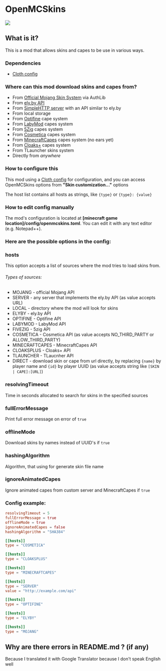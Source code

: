 # OpenMCSkins

<a href="https://www.curseforge.com/minecraft/mc-mods/openmcskins"><img src="https://cf.way2muchnoise.eu/versions/620015_latest.svg"></a>

## What is it?

This is a mod that allows skins and capes to be use in various ways.

### Dependencies

* [Cloth config](https://www.curseforge.com/minecraft/mc-mods/cloth-config)

### Where can this mod download skins and capes from?

* From [Official Mojang Skin System](https://wiki.vg/Mojang_API#UUID_to_Profile_and_Skin.2FCape) via AuthLib
* From [ely.by API](https://docs.ely.by/en/skins-system.html)
* From [SimpleHTTP server](./server/) with an API similar to ely.by
* From local storage
* From [Optifine](https://optifine.net/home) cape system
* From [LabyMod](https://www.labymod.net/en) capes system
* From [5Zig](https://5zigreborn.eu/) capes system
* From [Cosmetica](https://cosmetica.cc/) capes system
* From [MinecraftCapes](https://minecraftcapes.net/) capes system (no ears yet)
* From [Cloaks+](http://cloaksplus.com) capes system
* From TLauncher skins system
* Directly from *anywhere*

### How to configure this

This mod using a [Cloth config](https://www.curseforge.com/minecraft/mc-mods/cloth-config) for configuration, and you
can access OpenMCSkins options from **"Skin customization..."** options

The host list contains all hosts as strings, like ``{type}`` or ``{type}: {value}``

### How to edit config manually

The mod's configuration is located at **[minecraft game location]/config/openmcskins.toml**. You can edit it with any
text editor (e.g. Notepad++).

### Here are the possible options in the config:

### hosts

This option accepts a list of sources where the mod tries to load skins from.

###### Types of sources:

* MOJANG - official Mojang API
* SERVER - any server that implements the ely.by API (as value accepts URL)
* LOCAL - directory where the mod will look for skins
* ELYBY - ely.by API
* OPTIFINE - Optifine API
* LABYMOD - LabyMod API
* FIVEZIG - 5zig API
* COSMETICA - Cosmetica API (as value accepts NO_THIRD_PARTY or ALLOW_THIRD_PARTY)
* MINECRAFTCAPES - MinecraftCapes API
* CLOAKSPLUS - Cloaks+ API
* TLAUNCHER - TLaucnher API
* DIRECT - download skin or cape from url directly, by replacing ``{name}`` by player name
  and ``{id}`` by player UUID (as value accepts string like ``[SKIN | CAPE]:[URL]``)

### resolvingTimeout

Time in seconds allocated to search for skins in the specified sources

### fullErrorMessage

Print full error message on error of ``true``

### offlineMode

Download skins by names instead of UUID's if ``true``

### hashingAlgorithm

Algorithm, that using for generate skin file name

### ignoreAnimatedCapes

Ignore animated capes from custom server and MinecraftCapes if ``true``

### Config example:

```toml
resolvingTimeout = 5
fullErrorMessage = true
offlineMode = true
ignoreAnimatedCapes = false
hashingAlgorithm = "SHA384"

[[hosts]]
type = "COSMETICA"

[[hosts]]
type = "CLOAKSPLUS"

[[hosts]]
type = "MINECRAFTCAPES"

[[hosts]]
type = "SERVER"
value = "http://example.com/api"

[[hosts]]
type = "OPTIFINE"

[[hosts]]
type = "ELYBY"

[[hosts]]
type = "MOJANG"
```

## Why are there errors in README.md ? (if any)

Because I translated it with Google Translator because I don't speak English well
